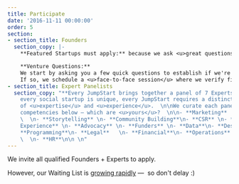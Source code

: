 ```yaml
---
title: Participate
date: '2016-11-11 00:00:00'
order: 5
section:
- section_title: Founders
  section_copy: |-
    **Featured Startups must apply:** because we ask <u>great questions</u> that will make you objectively assess your venture, the application process <u>in-and-of-itself</u> is a highly-valuable experience for founders.

    **Venture Questions:**
    We start by asking you a few quick questions to establish if we're <u>on the same page</u>.
    If so, we schedule a <u>face-to-face session</u> where we verify fit and the complete process:
- section_title: Expert Panelists
  section_copy: "**Every JumpStart brings together a panel of 7 Experts.**  \n      \nBecause
    every social startup is unique, every JumpStart requires a distinct combination
    of <u>expertise</u> and <u>experience</u>.  \n\nWe curate each panel from the
    competencies below — which are <u>yours</u>?  \n\n- **Marketing**    \n- **Content**
    \  \n- **Storytelling** \n- **Community Building**\n- **CSR** \n- **Volunteer
    Experience** \n- **Advocacy** \n- **Funders** \n- **Data**\n- **Design**   \n-
    **Programming**\n- **Legal**   \n- **Financial**\n- **Operations** \n- **Sales**
    \  \n- **HR**\n\n \n"
---
```

We invite all qualified Founders + Experts to apply.

However, our Waiting List is <u>growing rapidly</u> —  so don't delay :)